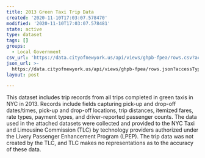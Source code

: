 ```yaml
---
title: 2013 Green Taxi Trip Data
created: '2020-11-10T17:03:07.578470'
modified: '2020-11-10T17:03:07.578481'
state: active
type: dataset
tags: []
groups:
  - Local Government
csv_url: 'https://data.cityofnewyork.us/api/views/ghpb-fpea/rows.csv?accessType=DOWNLOAD'
json_url: >-
  https://data.cityofnewyork.us/api/views/ghpb-fpea/rows.json?accessType=DOWNLOAD
layout: post

---
```

This dataset includes trip records from all trips completed in green taxis in NYC in 2013. Records include fields capturing pick-up and drop-off dates/times, pick-up and drop-off locations, trip distances, itemized fares, rate types, payment types, and driver-reported passenger counts. The data used in the attached datasets were collected and provided to the NYC Taxi and Limousine Commission (TLC) by technology providers authorized under the Livery Passenger Enhancement Program (LPEP). The trip data was not created by the TLC, and TLC makes no representations as to the accuracy of these data.
